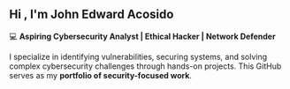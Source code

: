 ## Hi , I'm John Edward Acosido

💻 **Aspiring Cybersecurity Analyst | Ethical Hacker | Network Defender**  

I specialize in identifying vulnerabilities, securing systems, and solving complex cybersecurity challenges through hands-on projects. This GitHub serves as my **portfolio of security-focused work**.

<!--
**payatntall/Payatntall** is a ✨ _special_ ✨ repository because its `README.md` (this file) appears on your GitHub profile.

Here are some ideas to get you started:

- 🔭 I’m currently working on ...
- 🌱 I’m currently learning ...
- 👯 I’m looking to collaborate on ...
- 🤔 I’m looking for help with ...
- 💬 Ask me about ...
- 📫 How to reach me: ...
- 😄 Pronouns: ...
- ⚡ Fun fact: ...
-->
